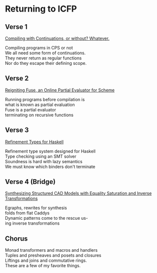 # Returning to ICFP

## Verse 1

[Compiling with Continuations, or without?
Whatever.](https://dl.acm.org/doi/pdf/10.1145/3341643)

Compiling programs in CPS or not\
We all need some form of continuations.\
They never return as regular functions\
Nor do they escape their defining scope.

## Verse 2

[Reigniting Fuse, an Online Partial Evaluator for Scheme](SchemeWorkshopSubmission2019.pdf)

Running programs before compilation is\
what is known as partial evaluation\
Fuse is a partial evaluator\
terminating on recursive functions

## Verse 3

[Refinement Types for Haskell](https://dl.acm.org/doi/10.1145/2628136.2628161)

Refinement type system designed for Haskell\
Type checking using an SMT solver\
Soundness is hard with lazy semantics\
We must know which binders don't terminate

## Verse 4 (Bridge)

[Synthesizing Structured CAD Models with Equality Saturation and Inverse
Transformations](https://homes.cs.washington.edu/~cnandi/docs/pldi20-cr.pdf)

Egraphs, rewrites for synthesis\
folds from flat Caddys\
Dynamic patterns come to the rescue us-\
ing inverse transformations

## Chorus

Monad transformers and macros and handlers\
Tuples and presheaves and posets and closures\
Liftings and joins and commutative rings.\
These are a few of my favorite things.
